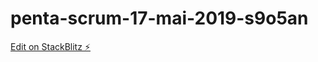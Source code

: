 # penta-scrum-17-mai-2019-s9o5an

[Edit on StackBlitz ⚡️](https://stackblitz.com/edit/penta-scrum-17-mai-2019-s9o5an)